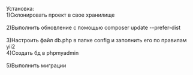 Установка:<br> 
1)Склонировать проект в свое хранилище<br>  
2)Выполнить обновление c помощью composer update --prefer-dist<br>  
3)Настроить файл db.php в папке config и заполнить его по правилам yii2<br> 
4)Создать бд в phpmyadmin<br>  
5)Выполнить миграции